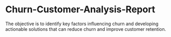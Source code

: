 # Churn-Customer-Analysis-Report
The objective is to identify key factors influencing churn and developing actionable solutions that can reduce churn and improve customer retention.
